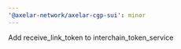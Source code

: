```yaml
---
'@axelar-network/axelar-cgp-sui': minor
---
```


Add receive_link_token to interchain_token_service
